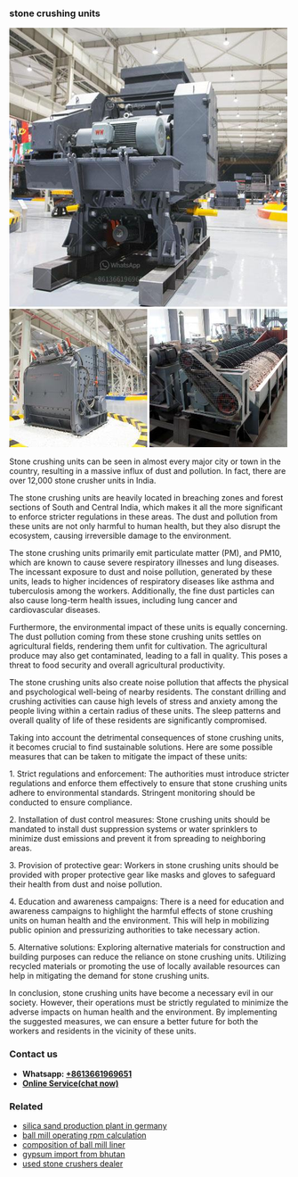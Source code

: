 <h3>stone crushing units</h3><img src='1708323086.jpg' alt=''><p>Stone crushing units can be seen in almost every major city or town in the country, resulting in a massive influx of dust and pollution. In fact, there are over 12,000 stone crusher units in India.</p><p>The stone crushing units are heavily located in breaching zones and forest sections of South and Central India, which makes it all the more significant to enforce stricter regulations in these areas. The dust and pollution from these units are not only harmful to human health, but they also disrupt the ecosystem, causing irreversible damage to the environment.</p><p>The stone crushing units primarily emit particulate matter (PM), and PM10, which are known to cause severe respiratory illnesses and lung diseases. The incessant exposure to dust and noise pollution, generated by these units, leads to higher incidences of respiratory diseases like asthma and tuberculosis among the workers. Additionally, the fine dust particles can also cause long-term health issues, including lung cancer and cardiovascular diseases.</p><p>Furthermore, the environmental impact of these units is equally concerning. The dust pollution coming from these stone crushing units settles on agricultural fields, rendering them unfit for cultivation. The agricultural produce may also get contaminated, leading to a fall in quality. This poses a threat to food security and overall agricultural productivity.</p><p>The stone crushing units also create noise pollution that affects the physical and psychological well-being of nearby residents. The constant drilling and crushing activities can cause high levels of stress and anxiety among the people living within a certain radius of these units. The sleep patterns and overall quality of life of these residents are significantly compromised.</p><p>Taking into account the detrimental consequences of stone crushing units, it becomes crucial to find sustainable solutions. Here are some possible measures that can be taken to mitigate the impact of these units:</p><p>1. Strict regulations and enforcement: The authorities must introduce stricter regulations and enforce them effectively to ensure that stone crushing units adhere to environmental standards. Stringent monitoring should be conducted to ensure compliance.</p><p>2. Installation of dust control measures: Stone crushing units should be mandated to install dust suppression systems or water sprinklers to minimize dust emissions and prevent it from spreading to neighboring areas.</p><p>3. Provision of protective gear: Workers in stone crushing units should be provided with proper protective gear like masks and gloves to safeguard their health from dust and noise pollution.</p><p>4. Education and awareness campaigns: There is a need for education and awareness campaigns to highlight the harmful effects of stone crushing units on human health and the environment. This will help in mobilizing public opinion and pressurizing authorities to take necessary action.</p><p>5. Alternative solutions: Exploring alternative materials for construction and building purposes can reduce the reliance on stone crushing units. Utilizing recycled materials or promoting the use of locally available resources can help in mitigating the demand for stone crushing units.</p><p>In conclusion, stone crushing units have become a necessary evil in our society. However, their operations must be strictly regulated to minimize the adverse impacts on human health and the environment. By implementing the suggested measures, we can ensure a better future for both the workers and residents in the vicinity of these units.</p><h3>Contact us</h3><ul><li><strong>Whatsapp:&nbsp;<a href="https://wa.me/8613661969651">+8613661969651</a></strong></li><li><a href="https://swt.shibang-china.com/?git&amp;zhl&amp;stone crushing units"><strong>Online Service(chat now)</strong></a></li></ul><h3>Related</h3><ul><li><a href='silica sand production plant in germany.md'>silica sand production plant in germany</a></li><li><a href='ball mill operating rpm calculation.md'>ball mill operating rpm calculation</a></li><li><a href='composition of ball mill liner.md'>composition of ball mill liner</a></li><li><a href='gypsum import from bhutan.md'>gypsum import from bhutan</a></li><li><a href='used stone crushers dealer.md'>used stone crushers dealer</a></li></ul>